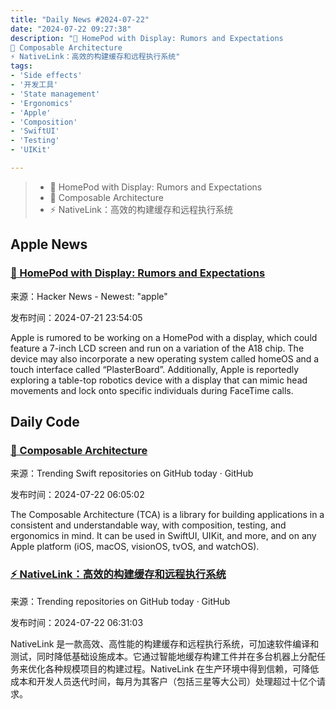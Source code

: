 ```yaml
---
title: "Daily News #2024-07-22"
date: "2024-07-22 09:27:38"
description: "🍎 HomePod with Display: Rumors and Expectations
🌟 Composable Architecture
⚡️ NativeLink：高效的构建缓存和远程执行系统"
tags: 
- 'Side effects'
- '开发工具'
- 'State management'
- 'Ergonomics'
- 'Apple'
- 'Composition'
- 'SwiftUI'
- 'Testing'
- 'UIKit'

---
```


> - 🍎 HomePod with Display: Rumors and Expectations
> - 🌟 Composable Architecture
> - ⚡️ NativeLink：高效的构建缓存和远程执行系统

## Apple News

### [🍎 HomePod with Display: Rumors and Expectations](https://9to5mac.com/2024/07/20/homepod-display-rumor-roundup/)

来源：Hacker News - Newest: "apple"

发布时间：2024-07-21 23:54:05

Apple is rumored to be working on a HomePod with a display, which could feature a 7-inch LCD screen and run on a variation of the A18 chip. The device may also incorporate a new operating system called homeOS and a touch interface called “PlasterBoard”. Additionally, Apple is reportedly exploring a table-top robotics device with a display that can mimic head movements and lock onto specific individuals during FaceTime calls.

## Daily Code

### [🌟 Composable Architecture](https://github.com/pointfreeco/swift-composable-architecture)

来源：Trending Swift repositories on GitHub today · GitHub

发布时间：2024-07-22 06:05:02

The Composable Architecture (TCA) is a library for building applications in a consistent and understandable way, with composition, testing, and ergonomics in mind. It can be used in SwiftUI, UIKit, and more, and on any Apple platform (iOS, macOS, visionOS, tvOS, and watchOS).

### [⚡️ NativeLink：高效的构建缓存和远程执行系统](https://github.com/TraceMachina/nativelink)

来源：Trending repositories on GitHub today · GitHub

发布时间：2024-07-22 06:31:03

NativeLink 是一款高效、高性能的构建缓存和远程执行系统，可加速软件编译和测试，同时降低基础设施成本。它通过智能地缓存构建工件并在多台机器上分配任务来优化各种规模项目的构建过程。NativeLink 在生产环境中得到信赖，可降低成本和开发人员迭代时间，每月为其客户（包括三星等大公司）处理超过十亿个请求。
